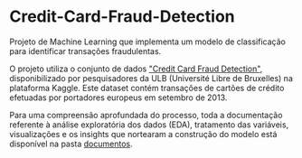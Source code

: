 # Credit-Card-Fraud-Detection
Projeto de Machine Learning que implementa um modelo de classificação para identificar transações fraudulentas.

O projeto utiliza o conjunto de dados ["Credit Card Fraud Detection"](https://www.kaggle.com/datasets/mlg-ulb/creditcardfraud), disponibilizado por pesquisadores da ULB (Université Libre de Bruxelles) na plataforma Kaggle. Este dataset contém transações de cartões de crédito efetuadas por portadores europeus em setembro de 2013.

Para uma compreensão aprofundada do processo, toda a documentação referente à análise exploratória dos dados (EDA), tratamento das variáveis, visualizações e os insights que nortearam a construção do modelo está disponível na pasta [documentos](https://github.com/joao-artl/Credit-Card-Fraud-Detection/blob/main/documentos/).
